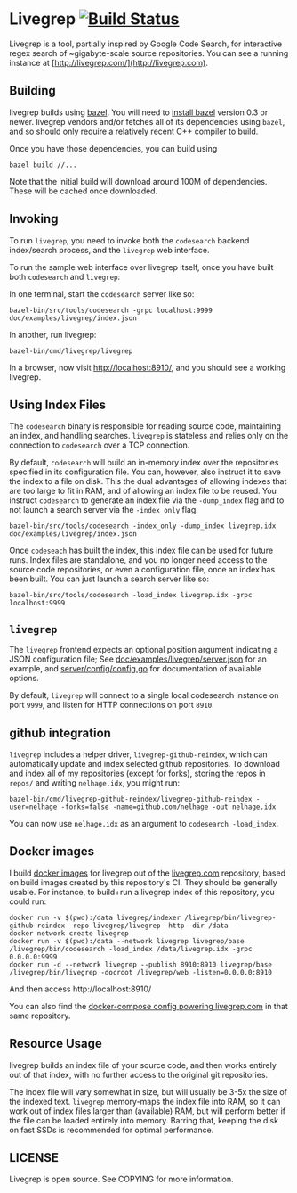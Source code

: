 Livegrep [![Build Status](https://circleci.com/gh/livegrep/livegrep.png?branch=master)](https://circleci.com/gh/livegrep/livegrep)
========

Livegrep is a tool, partially inspired by Google Code Search, for
interactive regex search of ~gigabyte-scale source repositories. You
can see a running instance at
[http://livegrep.com/](http://livegrep.com).

Building
--------

livegrep builds using [bazel][bazel]. You will need to
[install bazel][bazel-install] version 0.3 or newer. livegrep vendors
and/or fetches all of its dependencies using `bazel`, and so should
only require a relatively recent C++ compiler to build.

Once you have those dependencies, you can build using

    bazel build //...

Note that the initial build will download around 100M of
dependencies. These will be cached once downloaded.

[bazel]: http://www.bazel.io/
[bazel-install]: http://www.bazel.io/docs/install.html

Invoking
--------

To run `livegrep`, you need to invoke both the `codesearch` backend
index/search process, and the `livegrep` web interface.

To run the sample web interface over livegrep itself, once you have
built both `codesearch` and `livegrep`:

In one terminal, start the `codesearch` server like so:

    bazel-bin/src/tools/codesearch -grpc localhost:9999 doc/examples/livegrep/index.json

In another, run livegrep:

    bazel-bin/cmd/livegrep/livegrep

In a browser, now visit
[http://localhost:8910/](http://localhost:8910/), and you should see a
working livegrep.

## Using Index Files

The `codesearch` binary is responsible for reading source code,
maintaining an index, and handling searches. `livegrep` is stateless
and relies only on the connection to `codesearch` over a TCP
connection.

By default, `codesearch` will build an in-memory index over the
repositories specified in its configuration file. You can, however,
also instruct it to save the index to a file on disk. This the dual
advantages of allowing indexes that are too large to fit in RAM, and
of allowing an index file to be reused. You instruct `codesearch` to
generate an index file via the `-dump_index` flag and to not launch
a search server via the `-index_only` flag:

    bazel-bin/src/tools/codesearch -index_only -dump_index livegrep.idx doc/examples/livegrep/index.json

Once `codeseach` has built the index, this index file can be used for
future runs. Index files are standalone, and you no longer need access
to the source code repositories, or even a configuration file, once an
index has been built. You can just launch a search server like so:

    bazel-bin/src/tools/codesearch -load_index livegrep.idx -grpc localhost:9999

## `livegrep`

The `livegrep` frontend expects an optional position argument
indicating a JSON configuration file; See
[doc/examples/livegrep/server.json][server.json] for an example, and
[server/config/config.go][config.go] for documentation of available
options.

By default, `livegrep` will connect to a single local codesearch
instance on port `9999`, and listen for HTTP connections on port
`8910`.

[server.json]: https://github.com/livegrep/livegrep/blob/master/doc/examples/livegrep/server.json
[config.go]: https://github.com/livegrep/livegrep/blob/master/server/config/config.go

## github integration

`livegrep` includes a helper driver, `livegrep-github-reindex`, which
can automatically update and index selected github repositories. To
download and index all of my repositories (except for forks), storing
the repos in `repos/` and writing `nelhage.idx`, you might run:

    bazel-bin/cmd/livegrep-github-reindex/livegrep-github-reindex -user=nelhage -forks=false -name=github.com/nelhage -out nelhage.idx

You can now use `nelhage.idx` as an argument to `codesearch
-load_index`.

Docker images
-------------

I build [docker images][docker] for livegrep out of the
[livegrep.com](https://github.com/livegrep/livegrep.com) repository,
based on build images created by this repository's CI. They should be
generally usable. For instance, to build+run a livegrep index of this
repository, you could run:

```
docker run -v $(pwd):/data livegrep/indexer /livegrep/bin/livegrep-github-reindex -repo livegrep/livegrep -http -dir /data
docker network create livegrep
docker run -v $(pwd):/data --network livegrep livegrep/base /livegrep/bin/codesearch -load_index /data/livegrep.idx -grpc 0.0.0.0:9999
docker run -d --network livegrep --publish 8910:8910 livegrep/base /livegrep/bin/livegrep -docroot /livegrep/web -listen=0.0.0.0:8910
```

And then access http://localhost:8910/

You can also find the [docker-compose config powering
livegrep.com][docker-compose] in that same repository.

[docker]: https://hub.docker.com/u/livegrep
[docker-compose]: https://github.com/livegrep/livegrep.com/tree/master/compose

Resource Usage
--------------

livegrep builds an index file of your source code, and then works
entirely out of that index, with no further access to the original git
repositories.

The index file will vary somewhat in size, but will usually be 3-5x
the size of the indexed text. `livegrep` memory-maps the index file
into RAM, so it can work out of index files larger than (available)
RAM, but will perform better if the file can be loaded entirely into
memory. Barring that, keeping the disk on fast SSDs is recommended for
optimal performance.


LICENSE
-------

Livegrep is open source. See COPYING for more information.
